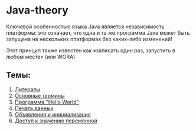 # Java-theory
Ключевой особенностью языка Java является независимость платформы: это означает, что одна и та же программа Java может быть запущена на нескольких платформах без каких-либо изменений! 

Этот принцип также известен как «записать один раз, запустить в любом месте» (или WORA)

## Темы:

1. [Литералы](https://github.com/Barsuchek/Java-theory/blob/main/Info/Литералы.md)
2. [Основные термины](https://github.com/Barsuchek/Java-theory/blob/main/Info/Основные%20термины.md)
3. [Программа "Hello World"](https://github.com/Barsuchek/Java-theory/blob/main/Info/ПрограммаHelloWorld.md)
4. [Печать данных](https://github.com/Barsuchek/Java-theory/blob/main/Info/Печать%20данных.md)
5. [Объявления и инициализация](https://github.com/Barsuchek/Java-theory/blob/main/Info/Объявления%20и%20инициализация.md)
6. [Доступ к значению переменной](https://github.com/Barsuchek/Java-theory/blob/main/Info/Доступ%20к%20значению%20переменной.md)